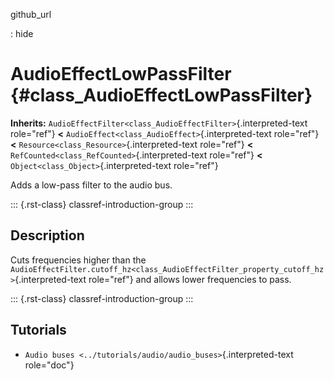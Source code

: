 github_url

:   hide

# AudioEffectLowPassFilter {#class_AudioEffectLowPassFilter}

**Inherits:**
`AudioEffectFilter<class_AudioEffectFilter>`{.interpreted-text
role="ref"} **\<** `AudioEffect<class_AudioEffect>`{.interpreted-text
role="ref"} **\<** `Resource<class_Resource>`{.interpreted-text
role="ref"} **\<** `RefCounted<class_RefCounted>`{.interpreted-text
role="ref"} **\<** `Object<class_Object>`{.interpreted-text role="ref"}

Adds a low-pass filter to the audio bus.

::: {.rst-class}
classref-introduction-group
:::

## Description

Cuts frequencies higher than the
`AudioEffectFilter.cutoff_hz<class_AudioEffectFilter_property_cutoff_hz>`{.interpreted-text
role="ref"} and allows lower frequencies to pass.

::: {.rst-class}
classref-introduction-group
:::

## Tutorials

- `Audio buses <../tutorials/audio/audio_buses>`{.interpreted-text
  role="doc"}
